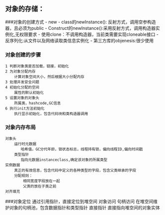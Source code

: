 ## 对象的存储：
   ###对象的创建方式
    - new
    - class的newInstance(): 反射方式，调用空参构造器，且必须为public
    - Construct的newInstance():采用反射方式，调用构造器实例化,无权限要求
    - 使用clone：不调用构造器，当前类需要实现cloneable接口
    - 反序列化:从文件以及网络读取类信息实例化
    - 第三方库的objenesis:很少使用
   ### 对象创建的步骤
    1 判断对象类是否加载，链接，初始化
    2 为对象分配内存
        计算对象空间大小，然后根据大小分配内存
    3 处理并发安全问题
    4 初始化分配的空间
        属性的默认初始化
    5 设置对象的对象头
        所属类，hashcode,GC信息
    6 执行init方法初始化
        执行显示初始化，包含代码块和类构造器调用
   ### 对象内存布局
    对象头
        运行时元数据
           哈希值，GC分代年龄，锁状态标志，线程持有锁，偏向线程ID,偏向时间戳
        类型指针
           指向元数据instanceclass,确定该对象的所属类型
    实例数据
        真正的有效信息，包含代码中定义的各种类型的字段，包含父类继承的字段
        分配规则：
            相同宽度字段放在一起
            父类的放在子类之前
    对齐填充
   ###对象定位
    通过引用指针，直接定位到堆空间
    对象访问
        句柄访问
            在堆空间维护对象的句柄池，包含数据指针和类型指针
        直接指针
            直接指向堆空间的对象实体